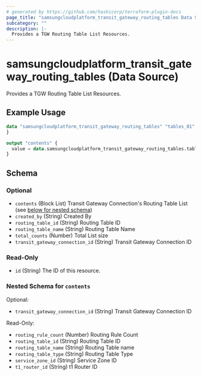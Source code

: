 ```yaml
---
# generated by https://github.com/hashicorp/terraform-plugin-docs
page_title: "samsungcloudplatform_transit_gateway_routing_tables Data Source - scp"
subcategory: ""
description: |-
  Provides a TGW Routing Table List Resources.
---
```


# samsungcloudplatform_transit_gateway_routing_tables (Data Source)

Provides a TGW Routing Table List Resources.

## Example Usage

```terraform
data "samsungcloudplatform_transit_gateway_routing_tables" "tables_01" {
}

output "contents" {
  value = data.samsungcloudplatform_transit_gateway_routing_tables.tables_01.contents
}
```

<!-- schema generated by tfplugindocs -->
## Schema

### Optional

- `contents` (Block List) Transit Gateway Connection's Routing Table List (see [below for nested schema](#nestedblock--contents))
- `created_by` (String) Created By
- `routing_table_id` (String) Routing Table ID
- `routing_table_name` (String) Routing Table Name
- `total_counts` (Number) Total List size
- `transit_gateway_connection_id` (String) Transit Gateway Connection ID

### Read-Only

- `id` (String) The ID of this resource.

<a id="nestedblock--contents"></a>
### Nested Schema for `contents`

Optional:

- `transit_gateway_connection_id` (String) Transit Gateway Connection ID

Read-Only:

- `routing_rule_count` (Number) Routing Rule Count
- `routing_table_id` (String) Routing Table ID
- `routing_table_name` (String) Routing Table name
- `routing_table_type` (String) Routing Table Type
- `service_zone_id` (String) Service Zone ID
- `t1_router_id` (String) t1 Router ID


